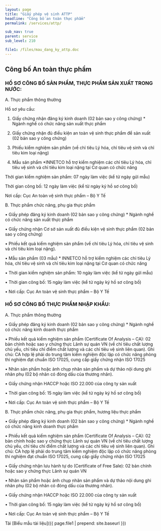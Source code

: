 ```yaml
---
layout: page
title: "Giấy phép vệ sinh ATTP"
headline: "Công bố an toàn thực phẩm"
permalink: /services/attp/

sub_nav: true
parent: service
sub_level: 210

file1: /files/mau_dang_ky_attp.doc
---
```


## Công bố An toàn thực phẩm

### HỒ SƠ CÔNG BỐ SẢN PHẨM, THỰC PHẨM SẢN XUẤT TRONG NƯỚC:
A. Thực phẩm thông thường

Hồ sơ yêu cầu: 

1. Giấy chứng nhận đăng ký kinh doanh (02 bản sao y công chứng) * Ngành nghề có chức năng sản xuất thực phẩm

2. Giấy chứng nhận đủ điều kiện an toàn vệ sinh thực phẩm để sản xuất (02 bản sao y công chứng) 

3. Phiếu kiểm nghiệm sản phẩm (về chỉ tiêu Lý hóa, chỉ tiêu vệ sinh và chỉ tiêu kim loại nặng)

4. Mẫu sản phẩm *INNETCO  hỗ trợ kiểm nghiệm các chỉ tiêu Lý hóa, chỉ tiêu vệ sinh và chỉ tiêu kim loại nặng tại Cơ quan có chức năng

Thời gian kiểm nghiệm sản phẩm: 07 ngày làm việc (kể từ ngày gửi mẫu)

Thời gian công bố: 12 ngày làm việc (kể từ ngày ký hồ sơ công bố)

Nơi cấp: Cục An toàn vệ sinh thực phẩm – Bộ Y Tế

B. Thực phẩm chức năng, phụ gia thực phẩm

•   Giấy phép đăng ký kinh doanh (02 bản sao y công chứng) * Ngành nghề có chức năng sản xuất thực phẩm

•    Giấy chứng nhận Cơ sở sản xuất đủ điều kiện vệ sinh thực phẩm (02 bản sao y công chứng)

•   Phiếu kết quả kiểm nghiệm sản phẩm (về chỉ tiêu Lý hóa, chỉ tiêu vệ sinh và chỉ tiêu kim loại nặng).

•    Mẫu sản phẩm (03 mẫu) * INNETCO  hỗ trợ kiểm nghiệm các chỉ tiêu Lý hóa, chỉ tiêu vệ sinh và chỉ tiêu kim loại nặng tại Cơ quan có chức năng

•   Thời gian kiểm nghiệm sản phẩm: 10 ngày làm việc (kể từ ngày gửi mẫu)

•   Thời gian công bố: 15 ngày làm việc (kể từ ngày ký hồ sơ công bố)

•   Nơi cấp: Cục An toàn vệ sinh thực phẩm  – Bộ Y Tế
 
### HỒ SƠ CÔNG BỐ THỰC PHẨM NHẬP KHẨU:

A. Thực phẩm thông thường

•   Giấy phép đăng ký kinh doanh (02 bản sao y công chứng) * Ngành nghề có chức năng kinh doanh thực phẩm

•    Phiếu kết quả kiểm nghiệm sản phẩm (Certificate Of Analysis – CA): 02 bản chính hoặc sao y chứng thực Lãnh sự quán VN (về chỉ tiêu chất lượng chủ yếu, chỉ tiêu chỉ điểm chất lượng và các chỉ tiêu vệ sinh liên quan). Ghi chú: CA hợp lệ phải do trung tâm kiểm nghiệm độc lập có chức năng phòng thí nghiệm đạt chuẩn ISO 17025, cung cấp giấy chứng nhận ISO 17025

•   Nhãn sản phẩm hoặc ảnh chụp nhãn sản phẩm và dự thảo nội dung ghi nhãn phụ (02 bộ nhãn có đóng dấu của thương nhân).

•    Giấy chứng nhận HACCP hoặc ISO 22.000 của công ty sản xuất

•   Thời gian công bố: 15 ngày làm việc (kể từ ngày ký hồ sơ công bố)

•   Nơi cấp: Cục An toàn vệ sinh thực phẩm – Bộ Y Tế

B. Thực phẩm chức năng, phụ gia thực phẩm, hương liệu thực phẩm

•   Giấy phép đăng ký kinh doanh (02 bản sao y công chứng) * Ngành nghề có chức năng kinh doanh thực phẩm

•   Phiếu kết quả kiểm nghiệm sản phẩm (Certificate Of Analysis – CA): 02 bản chính hoặc sao y chứng thực Lãnh sự quán VN (về chỉ tiêu chất lượng chủ yếu, chỉ tiêu chỉ điểm chất lượng và các chỉ tiêu vệ sinh liên quan).
Ghi chú: CA hợp lệ phải do trung tâm kiểm nghiệm độc lập có chức năng phòng thí nghiệm đạt chuẩn ISO 17025, cung cấp giấy chứng nhận ISO 17025

•   Giấy chứng nhận lưu hành tự do (Certificate of Free Sale): 02 bản chính hoặc sao y chứng thực Lãnh sự quán VN

•    Nhãn sản phẩm hoặc ảnh chụp nhãn sản phẩm và dự thảo nội dung ghi nhãn phụ (02 bộ nhãn có đóng dấu của thương nhân).

•   Giấy chứng nhận HACCP hoặc ISO 22.000 của công ty sản xuất

•   Thời gian công bố: 15 ngày làm việc (kể từ ngày ký hồ sơ công bố)

•   Nơi cấp: Cục An toàn vệ sinh thực phẩm – Bộ Y Tế

Tải [Biểu mẫu tài liệu]({{ page.file1 | prepend: site.baseurl }})

